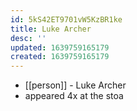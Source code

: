 ```yaml
---
id: 5kS42ET9701vW5KzBR1ke
title: Luke Archer
desc: ''
updated: 1639759165179
created: 1639759165179
---
```



- [[person]] - Luke Archer
- appeared 4x at the stoa
